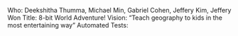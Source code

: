 Who: Deekshitha Thumma, Michael Min, Gabriel Cohen, Jeffery Kim, Jeffery Won
Title: 8-bit World Adventure!
Vision: “Teach geography to kids in the most entertaining way”
Automated Tests:
